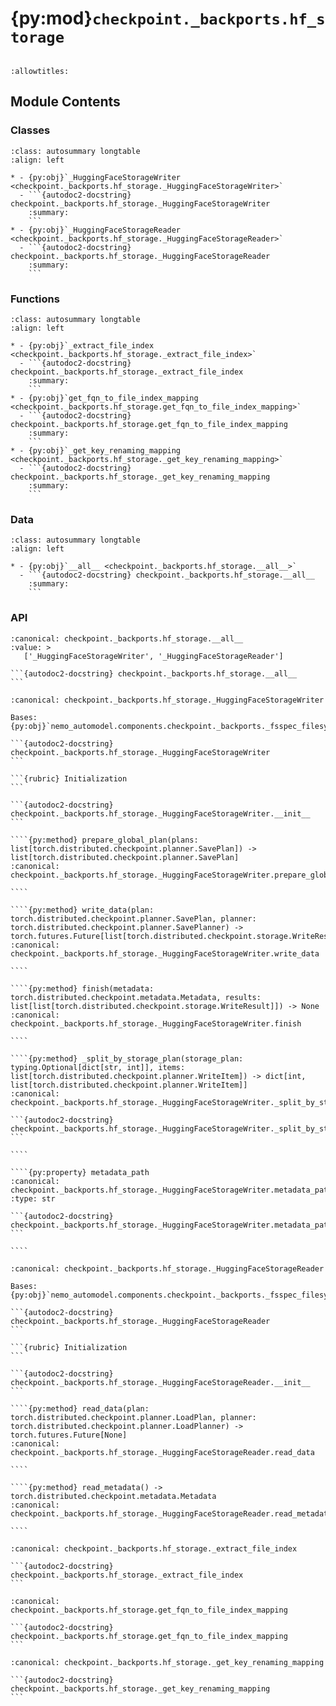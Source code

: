 # {py:mod}`checkpoint._backports.hf_storage`

```{py:module} checkpoint._backports.hf_storage
```

```{autodoc2-docstring} checkpoint._backports.hf_storage
:allowtitles:
```

## Module Contents

### Classes

````{list-table}
:class: autosummary longtable
:align: left

* - {py:obj}`_HuggingFaceStorageWriter <checkpoint._backports.hf_storage._HuggingFaceStorageWriter>`
  - ```{autodoc2-docstring} checkpoint._backports.hf_storage._HuggingFaceStorageWriter
    :summary:
    ```
* - {py:obj}`_HuggingFaceStorageReader <checkpoint._backports.hf_storage._HuggingFaceStorageReader>`
  - ```{autodoc2-docstring} checkpoint._backports.hf_storage._HuggingFaceStorageReader
    :summary:
    ```
````

### Functions

````{list-table}
:class: autosummary longtable
:align: left

* - {py:obj}`_extract_file_index <checkpoint._backports.hf_storage._extract_file_index>`
  - ```{autodoc2-docstring} checkpoint._backports.hf_storage._extract_file_index
    :summary:
    ```
* - {py:obj}`get_fqn_to_file_index_mapping <checkpoint._backports.hf_storage.get_fqn_to_file_index_mapping>`
  - ```{autodoc2-docstring} checkpoint._backports.hf_storage.get_fqn_to_file_index_mapping
    :summary:
    ```
* - {py:obj}`_get_key_renaming_mapping <checkpoint._backports.hf_storage._get_key_renaming_mapping>`
  - ```{autodoc2-docstring} checkpoint._backports.hf_storage._get_key_renaming_mapping
    :summary:
    ```
````

### Data

````{list-table}
:class: autosummary longtable
:align: left

* - {py:obj}`__all__ <checkpoint._backports.hf_storage.__all__>`
  - ```{autodoc2-docstring} checkpoint._backports.hf_storage.__all__
    :summary:
    ```
````

### API

````{py:data} __all__
:canonical: checkpoint._backports.hf_storage.__all__
:value: >
   ['_HuggingFaceStorageWriter', '_HuggingFaceStorageReader']

```{autodoc2-docstring} checkpoint._backports.hf_storage.__all__
```

````

`````{py:class} _HuggingFaceStorageWriter(path: str, fqn_to_index_mapping: typing.Optional[dict[str, int]] = None, thread_count: int = 1, token: typing.Optional[str] = None, save_sharded: bool = False, consolidated_output_path: typing.Optional[str] = None, num_threads_consolidation: typing.Optional[int] = None)
:canonical: checkpoint._backports.hf_storage._HuggingFaceStorageWriter

Bases: {py:obj}`nemo_automodel.components.checkpoint._backports._fsspec_filesystem.FsspecWriter`

```{autodoc2-docstring} checkpoint._backports.hf_storage._HuggingFaceStorageWriter
```

```{rubric} Initialization
```

```{autodoc2-docstring} checkpoint._backports.hf_storage._HuggingFaceStorageWriter.__init__
```

````{py:method} prepare_global_plan(plans: list[torch.distributed.checkpoint.planner.SavePlan]) -> list[torch.distributed.checkpoint.planner.SavePlan]
:canonical: checkpoint._backports.hf_storage._HuggingFaceStorageWriter.prepare_global_plan

````

````{py:method} write_data(plan: torch.distributed.checkpoint.planner.SavePlan, planner: torch.distributed.checkpoint.planner.SavePlanner) -> torch.futures.Future[list[torch.distributed.checkpoint.storage.WriteResult]]
:canonical: checkpoint._backports.hf_storage._HuggingFaceStorageWriter.write_data

````

````{py:method} finish(metadata: torch.distributed.checkpoint.metadata.Metadata, results: list[list[torch.distributed.checkpoint.storage.WriteResult]]) -> None
:canonical: checkpoint._backports.hf_storage._HuggingFaceStorageWriter.finish

````

````{py:method} _split_by_storage_plan(storage_plan: typing.Optional[dict[str, int]], items: list[torch.distributed.checkpoint.planner.WriteItem]) -> dict[int, list[torch.distributed.checkpoint.planner.WriteItem]]
:canonical: checkpoint._backports.hf_storage._HuggingFaceStorageWriter._split_by_storage_plan

```{autodoc2-docstring} checkpoint._backports.hf_storage._HuggingFaceStorageWriter._split_by_storage_plan
```

````

````{py:property} metadata_path
:canonical: checkpoint._backports.hf_storage._HuggingFaceStorageWriter.metadata_path
:type: str

```{autodoc2-docstring} checkpoint._backports.hf_storage._HuggingFaceStorageWriter.metadata_path
```

````

`````

`````{py:class} _HuggingFaceStorageReader(path: str, token: typing.Optional[str] = None)
:canonical: checkpoint._backports.hf_storage._HuggingFaceStorageReader

Bases: {py:obj}`nemo_automodel.components.checkpoint._backports._fsspec_filesystem.FsspecReader`

```{autodoc2-docstring} checkpoint._backports.hf_storage._HuggingFaceStorageReader
```

```{rubric} Initialization
```

```{autodoc2-docstring} checkpoint._backports.hf_storage._HuggingFaceStorageReader.__init__
```

````{py:method} read_data(plan: torch.distributed.checkpoint.planner.LoadPlan, planner: torch.distributed.checkpoint.planner.LoadPlanner) -> torch.futures.Future[None]
:canonical: checkpoint._backports.hf_storage._HuggingFaceStorageReader.read_data

````

````{py:method} read_metadata() -> torch.distributed.checkpoint.metadata.Metadata
:canonical: checkpoint._backports.hf_storage._HuggingFaceStorageReader.read_metadata

````

`````

````{py:function} _extract_file_index(filename: str) -> int
:canonical: checkpoint._backports.hf_storage._extract_file_index

```{autodoc2-docstring} checkpoint._backports.hf_storage._extract_file_index
```
````

````{py:function} get_fqn_to_file_index_mapping(reference_model_path: str, key_mapping: typing.Optional[dict[str, str]] = None) -> dict[str, int]
:canonical: checkpoint._backports.hf_storage.get_fqn_to_file_index_mapping

```{autodoc2-docstring} checkpoint._backports.hf_storage.get_fqn_to_file_index_mapping
```
````

````{py:function} _get_key_renaming_mapping(key: str, key_mapping: typing.Optional[dict[str, str]] = None) -> str
:canonical: checkpoint._backports.hf_storage._get_key_renaming_mapping

```{autodoc2-docstring} checkpoint._backports.hf_storage._get_key_renaming_mapping
```
````
